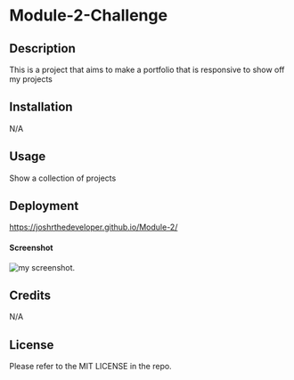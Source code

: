 # Module-2-Challenge

## Description

This is a project that aims to make a portfolio that is responsive to show off my projects


## Installation

N/A

## Usage

Show a collection of projects

## Deployment
https://joshrthedeveloper.github.io/Module-2/
#### Screenshot

![my screenshot]().

## Credits

N/A

## License

Please refer to the MIT LICENSE in the repo.
